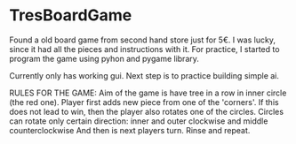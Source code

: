 # TresBoardGame

Found a old board game from second hand store just for 5€. I was lucky, since it had all the pieces and instructions with it.
For practice, I started to program the game using pyhon and pygame library.

Currently only has working gui.
Next step is to practice building simple ai.

RULES FOR THE GAME:
Aim of the game is have tree in a row in inner circle (the red one).
Player first adds new piece from one of the 'corners'.
If this does not lead to win, then the player also rotates one of the circles.
  Circles can rotate only certain direction: inner and outer clockwise and middle counterclockwise
And then is next players turn.
Rinse and repeat.
